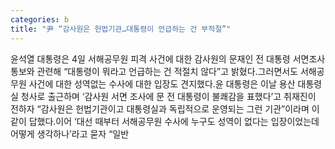 ```yaml
---
categories: b
title: "尹 “감사원은 헌법기관…대통령이 언급하는 건 부적절”"
---
```

윤석열 대통령은 4일 서해공무원 피격 사건에 대한 감사원의 문재인 전 대통령 서면조사 통보와 관련해 “대통령이 뭐라고 언급하는 건 적절치 않다”고 밝혔다.그러면서도 서해공무원 사건에 대한 성역없는 수사에 대한 입장도 견지했다.윤 대통령은 이날 용산 대통령실 청사로 출근하며 ‘감사원 서면 조사에 문 전 대통령이 불쾌감을 표했다’고 취재진이 전하자 “감사원은 헌법기관이고 대통령실과 독립적으로 운영되는 그런 기관”이라며 이같이 답했다.이어 ‘대선 때부터 서해공무원 수사에 누구도 성역이 없다는 입장이었는데 어떻게 생각하나’라고 묻자 “일반